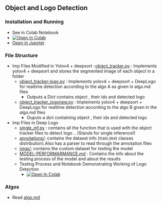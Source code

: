 ## Object and Logo Detection

### Installation and Running
- See in Colab Notebook
- [![Open In Colab](https://colab.research.google.com/assets/colab-badge.svg)](https://colab.research.google.com/drive/1O84ALermB0Jh6MFe1mGAfFc1aP03eOae?usp=sharing)
- [Open in Jupyter](https://github.com/mananmadan/object-logo-detection/blob/master/Vision_Detection_System_(Video_%2B_DeepLogo)_Final.ipynb)

### File Structure
- Imp Files Modified in Yolov4 + deepsort
    -[object_tracker.py](https://github.com/mananmadan/yolov4-deepsort/blob/3d4ef1627a828f894b74b754df9a5db3ada3584a/object_tracker.py) : Implements yolov4 + deepsort and stores the segmented image of each object in a folder
    - [object_tracker-logo.py](https://github.com/mananmadan/yolov4-deepsort/blob/3d4ef1627a828f894b74b754df9a5db3ada3584a/object_tracker-logo.py) : Implements yolov4 + deepsort + DeepLogo for realtime detection according to the algo A as given in algo.md files
        - Outputs a Dict contains object , their ids and detected logo
    - [object_tracker_logonew.py](https://github.com/mananmadan/yolov4-deepsort/blob/3d4ef1627a828f894b74b754df9a5db3ada3584a/object_tracker_logonew.py) : Implements yolov4 + deepsort + DeepLogo for realtime detection according to the algo B given in the algo.md files
        - Ouputs a dict containing object , their ids and detected logo
- Imp Files in Deep Logo
    - [single_inf.py](https://github.com/mananmadan/DeepLogo/blob/master/single_inf.py) : contains all the function that is used with the object tracker files to detect logo .. (Stands for single inference!)
    - [annotations/](https://github.com/mananmadan/DeepLogo/tree/master/annotations): contains the dataset info (train,test classes distribution).Also has a parser to read through the annotation files
    - [imgs/](https://github.com/mananmadan/DeepLogo/tree/master/imgs): contains the custom dataset for testing the model
    - [MODEL-PERFORMARMANCE.md](https://github.com/mananmadan/DeepLogo/blob/master/MODEL-PERFORMANCE.md) : Contains the info about the testing process of the model and about the results
    - Testing Process and Notebook Demonstrating Working of Logo Detection
        - [![Open In Colab](https://colab.research.google.com/assets/colab-badge.svg)](https://colab.research.google.com/drive/1KOZ71GZXCz3N652kl832H_FfWX8K4Tx3?usp=sharing)

### Algos
- Read [algo.md](https://github.com/mananmadan/object-logo-detection/blob/master/algo.md)

